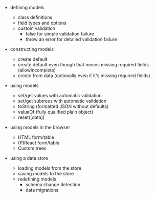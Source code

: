 - defining models

  - class definitions
  - field types and options
  - custom validation
    - false for simple validation failure
    - throw an error for detailed validation failure

- constructing models

  - create default
  - create default even though that means missing required fields (allowIncomplete)
  - create from data (optionally even if it's missing required fields)

- using models

  - set/get values with automatic validation
  - set/get subtrees with automatic validation
  - toString (formatted JSON without defaults)
  - valueOf (fully qualified plain object)
  - reset([data])

- using models in the browser

  - HTML form/table
  - (P)React form/table
  - Custom trees

- using a data store

  - loading models from the store
  - saving models to the store
  - redefining models
    - schema change detection
    - data migrations
